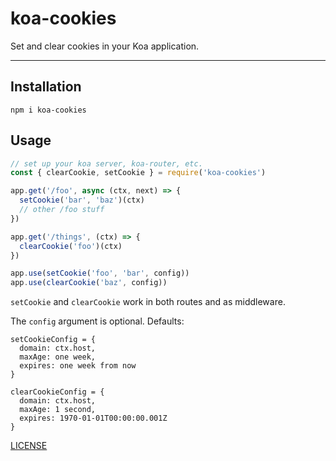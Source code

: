 # koa-cookies

Set and clear cookies in your Koa application.

--------

## Installation

`npm i koa-cookies`

## Usage

```javascript
// set up your koa server, koa-router, etc.
const { clearCookie, setCookie } = require('koa-cookies')

app.get('/foo', async (ctx, next) => {
  setCookie('bar', 'baz')(ctx)
  // other /foo stuff
})

app.get('/things', (ctx) => {
  clearCookie('foo')(ctx)
})

app.use(setCookie('foo', 'bar', config))
app.use(clearCookie('baz', config))
```

`setCookie` and `clearCookie` work in both routes and as middleware.

The `config` argument is optional. Defaults:

```
setCookieConfig = {
  domain: ctx.host,
  maxAge: one week,
  expires: one week from now
}

clearCookieConfig = {
  domain: ctx.host,
  maxAge: 1 second,
  expires: 1970-01-01T00:00:00.001Z
}
```

[LICENSE](./LICENSE.md)
